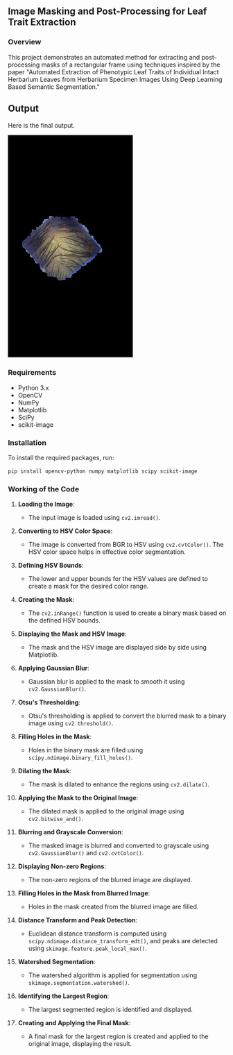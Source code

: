 ## Image Masking and Post-Processing for Leaf Trait Extraction

### Overview

This project demonstrates an automated method for extracting and post-processing masks of a rectangular frame using techniques inspired by the paper "Automated Extraction of Phenotypic Leaf Traits of Individual Intact Herbarium Leaves from Herbarium Specimen Images Using Deep Learning Based Semantic Segmentation."

## Output

Here is the final output.

![alt text](https://github.com/MakrooOwais/SkyLine_Task/blob/main/output.jpg?raw=true)

### Requirements

- Python 3.x
- OpenCV
- NumPy
- Matplotlib
- SciPy
- scikit-image

### Installation

To install the required packages, run:
```bash
pip install opencv-python numpy matplotlib scipy scikit-image
```

### Working of the Code

1. **Loading the Image**:
   - The input image is loaded using `cv2.imread()`.

2. **Converting to HSV Color Space**:
   - The image is converted from BGR to HSV using `cv2.cvtColor()`. The HSV color space helps in effective color segmentation.

3. **Defining HSV Bounds**:
   - The lower and upper bounds for the HSV values are defined to create a mask for the desired color range.

4. **Creating the Mask**:
   - The `cv2.inRange()` function is used to create a binary mask based on the defined HSV bounds.

5. **Displaying the Mask and HSV Image**:
   - The mask and the HSV image are displayed side by side using Matplotlib.

6. **Applying Gaussian Blur**:
   - Gaussian blur is applied to the mask to smooth it using `cv2.GaussianBlur()`.

7. **Otsu's Thresholding**:
   - Otsu's thresholding is applied to convert the blurred mask to a binary image using `cv2.threshold()`.

8. **Filling Holes in the Mask**:
   - Holes in the binary mask are filled using `scipy.ndimage.binary_fill_holes()`.

9. **Dilating the Mask**:
   - The mask is dilated to enhance the regions using `cv2.dilate()`.

10. **Applying the Mask to the Original Image**:
    - The dilated mask is applied to the original image using `cv2.bitwise_and()`.

11. **Blurring and Grayscale Conversion**:
    - The masked image is blurred and converted to grayscale using `cv2.GaussianBlur()` and `cv2.cvtColor()`.

12. **Displaying Non-zero Regions**:
    - The non-zero regions of the blurred image are displayed.

13. **Filling Holes in the Mask from Blurred Image**:
    - Holes in the mask created from the blurred image are filled.

14. **Distance Transform and Peak Detection**:
    - Euclidean distance transform is computed using `scipy.ndimage.distance_transform_edt()`, and peaks are detected using `skimage.feature.peak_local_max()`.

15. **Watershed Segmentation**:
    - The watershed algorithm is applied for segmentation using `skimage.segmentation.watershed()`.

16. **Identifying the Largest Region**:
    - The largest segmented region is identified and displayed.

17. **Creating and Applying the Final Mask**:
    - A final mask for the largest region is created and applied to the original image, displaying the result.


